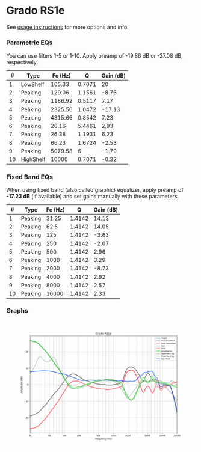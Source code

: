 # Grado RS1e
See [usage instructions](https://github.com/jaakkopasanen/AutoEq#usage) for more options and info.

### Parametric EQs
You can use filters 1-5 or 1-10. Apply preamp of -19.86 dB or -27.08 dB, respectively.

|   # | Type      |   Fc (Hz) |      Q |   Gain (dB) |
|-----|-----------|-----------|--------|-------------|
|   1 | LowShelf  |    105.33 | 0.7071 |       20    |
|   2 | Peaking   |    129.06 | 1.1561 |       -8.76 |
|   3 | Peaking   |   1186.92 | 0.5117 |        7.17 |
|   4 | Peaking   |   2325.56 | 1.0472 |      -17.13 |
|   5 | Peaking   |   4315.66 | 0.8542 |        7.23 |
|   6 | Peaking   |     20.16 | 5.4461 |        2.93 |
|   7 | Peaking   |     26.38 | 1.1931 |        6.23 |
|   8 | Peaking   |     66.23 | 1.6724 |       -2.53 |
|   9 | Peaking   |   5079.58 | 6      |       -1.79 |
|  10 | HighShelf |  10000    | 0.7071 |       -0.32 |

### Fixed Band EQs
When using fixed band (also called graphic) equalizer, apply preamp of **-17.23 dB** (if available) and set gains manually with these parameters.

|   # | Type    |   Fc (Hz) |      Q |   Gain (dB) |
|-----|---------|-----------|--------|-------------|
|   1 | Peaking |     31.25 | 1.4142 |       14.13 |
|   2 | Peaking |     62.5  | 1.4142 |       14.05 |
|   3 | Peaking |    125    | 1.4142 |       -3.63 |
|   4 | Peaking |    250    | 1.4142 |       -2.07 |
|   5 | Peaking |    500    | 1.4142 |        2.96 |
|   6 | Peaking |   1000    | 1.4142 |        3.29 |
|   7 | Peaking |   2000    | 1.4142 |       -8.73 |
|   8 | Peaking |   4000    | 1.4142 |        2.92 |
|   9 | Peaking |   8000    | 1.4142 |        2.57 |
|  10 | Peaking |  16000    | 1.4142 |        2.33 |

### Graphs
![](./Grado%20RS1e.png)
